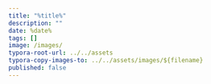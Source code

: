 ```yaml
---
title: "%title%"
description: ""
date: %date%
tags: []
image: /images/
typora-root-url: ../../assets
typora-copy-images-to: ../../assets/images/${filename}
published: false
---
```

